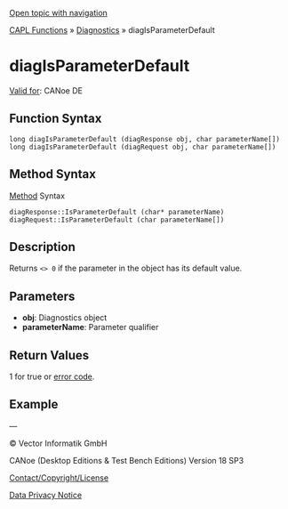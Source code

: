 [Open topic with navigation](../../../../../CANoeDEFamily.htm#Topics/CAPLFunctions/Diagnostics/Functions/CAPLfunctionDiagIsParameterDefault.md)

[CAPL Functions](../../CAPLfunctions.md) » [Diagnostics](../CAPLfunctionsDiagnosticsOverview.md) » diagIsParameterDefault

# diagIsParameterDefault

[Valid for](../../../Shared/FeatureAvailability.md): CANoe DE

## Function Syntax

```
long diagIsParameterDefault (diagResponse obj, char parameterName[])
long diagIsParameterDefault (diagRequest obj, char parameterName[])
```

## Method Syntax

[Method](../../../Shared/CAPL/General/ClassesAndObjects.md) Syntax

```
diagResponse::IsParameterDefault (char* parameterName)
diagRequest::IsParameterDefault (char parameterName[])
```

## Description

Returns `<> 0` if the parameter in the object has its default value.

## Parameters

- **obj**: Diagnostics object
- **parameterName**: Parameter qualifier

## Return Values

1 for true or [error code](../CAPLfunctionsDiagnosticsErrorCode.md).

## Example

—

© Vector Informatik GmbH

CANoe (Desktop Editions & Test Bench Editions) Version 18 SP3

[Contact/Copyright/License](../../../Shared/ContactCopyrightLicense.md)

[Data Privacy Notice](https://www.vector.com/int/en/company/get-info/privacy-policy/)
